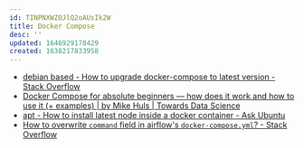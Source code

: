 ```yaml
---
id: TINPNXWZOJlQ2oAUsIk2W
title: Docker Compose
desc: ''
updated: 1646929178429
created: 1638217833958
---
```


* [debian based - How to upgrade docker-compose to latest version - Stack Overflow](https://stackoverflow.com/questions/49839028/how-to-upgrade-docker-compose-to-latest-version)
* [Docker Compose for absolute beginners — how does it work and how to use it (+ examples) | by Mike Huls | Towards Data Science](https://towardsdatascience.com/docker-compose-for-absolute-beginners-how-does-it-work-and-how-to-use-it-examples-733ca24c5e6c)
* [apt - How to install latest node inside a docker container - Ask Ubuntu](https://askubuntu.com/questions/720784/how-to-install-latest-node-inside-a-docker-container)
* [How to overwrite `command` field in airflow's `docker-compose.yml`? - Stack Overflow](https://stackoverflow.com/questions/69748619/how-to-overwrite-command-field-in-airflows-docker-compose-yml)